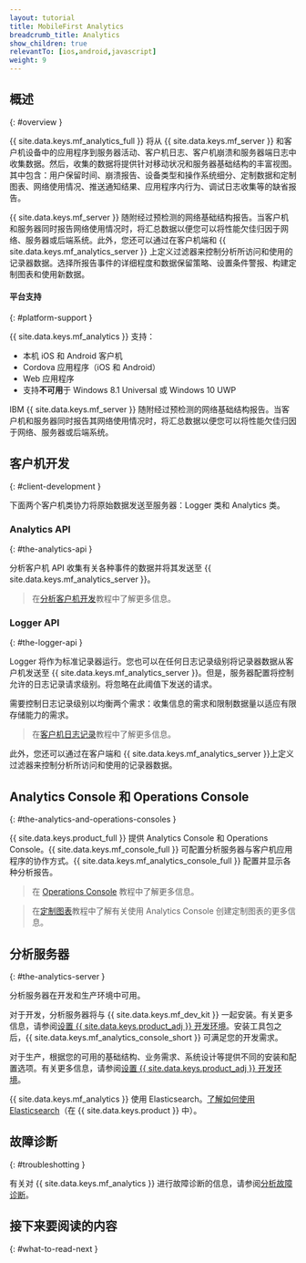 ```yaml
---
layout: tutorial
title: MobileFirst Analytics
breadcrumb_title: Analytics
show_children: true
relevantTo: [ios,android,javascript]
weight: 9
---
```

<!-- NLS_CHARSET=UTF-8 -->
## 概述
{: #overview }

{{ site.data.keys.mf_analytics_full }} 将从 {{ site.data.keys.mf_server }} 和客户机设备中的应用程序到服务器活动、客户机日志、客户机崩溃和服务器端日志中收集数据。然后，收集的数据将提供针对移动状况和服务器基础结构的丰富视图。其中包含：用户保留时间、崩溃报告、设备类型和操作系统细分、定制数据和定制图表、网络使用情况、推送通知结果、应用程序内行为、调试日志收集等的缺省报告。

{{ site.data.keys.mf_server }} 随附经过预检测的网络基础结构报告。当客户机和服务器同时报告网络使用情况时，将汇总数据以便您可以将性能欠佳归因于网络、服务器或后端系统。此外，您还可以通过在客户机端和 {{ site.data.keys.mf_analytics_server }} 上定义过滤器来控制分析所访问和使用的记录器数据。选择所报告事件的详细程度和数据保留策略、设置条件警报、构建定制图表和使用新数据。

#### 平台支持
{: #platform-support }

{{ site.data.keys.mf_analytics }} 支持：

* 本机 iOS 和 Android 客户机
* Cordova 应用程序（iOS 和 Android）
* Web 应用程序
* 支持**不可用**于 Windows 8.1 Universal 或 Windows 10 UWP

IBM {{ site.data.keys.mf_server }} 随附经过预检测的网络基础结构报告。当客户机和服务器同时报告其网络使用情况时，将汇总数据以便您可以将性能欠佳归因于网络、服务器或后端系统。

## 客户机开发
{: #client-development }

下面两个客户机类协力将原始数据发送至服务器：Logger 类和 Analytics 类。

### Analytics API
{: #the-analytics-api }

分析客户机 API 收集有关各种事件的数据并将其发送至 {{ site.data.keys.mf_analytics_server }}。
> 在[分析客户机开发](analytics-api)教程中了解更多信息。

### Logger API
{: #the-logger-api }

Logger 将作为标准记录器运行。您也可以在任何日志记录级别将记录器数据从客户机发送至 {{ site.data.keys.mf_analytics_server }}。但是，服务器配置将控制允许的日志记录请求级别。将忽略在此阈值下发送的请求。

需要控制日志记录级别以均衡两个需求：收集信息的需求和限制数据量以适应有限存储能力的需求。 

> 在[客户机日志记录](../application-development/client-side-log-collection/)教程中了解更多信息。

此外，您还可以通过在客户端和 {{ site.data.keys.mf_analytics_server }}上定义过滤器来控制分析所访问和使用的记录器数据。

## Analytics Console 和 Operations Console
{: #the-analytics-and-operations-consoles }

{{ site.data.keys.product_full }} 提供 Analytics Console 和 Operations Console。{{ site.data.keys.mf_console_full }} 可配置分析服务器与客户机应用程序的协作方式。{{ site.data.keys.mf_analytics_console_full }} 配置并显示各种分析报告。

> 在 [Operations Console](console) 教程中了解更多信息。

> 在[定制图表](console/custom-charts)教程中了解有关使用 Analytics Console 创建定制图表的更多信息。

## 分析服务器
{: #the-analytics-server }

分析服务器在开发和生产环境中可用。

对于开发，分析服务器将与 {{ site.data.keys.mf_dev_kit }} 一起安装。有关更多信息，请参阅[设置 {{ site.data.keys.product_adj }} 开发环境](../installation-configuration/development/mobilefirst/)。安装工具包之后，{{ site.data.keys.mf_analytics_console_short }} 可满足您的开发需求。

对于生产，根据您的可用的基础结构、业务需求、系统设计等提供不同的安装和配置选项。有关更多信息，请参阅[设置 {{ site.data.keys.product_adj }} 开发环境](../installation-configuration/production/analytics/)。

{{ site.data.keys.mf_analytics }} 使用 Elasticsearch。[了解如何使用 Elasticsearch](elasticsearch)（在 {{ site.data.keys.product }} 中）。

## 故障诊断
{: #troubleshotting }

有关对 {{ site.data.keys.mf_analytics }} 进行故障诊断的信息，请参阅[分析故障诊断](../troubleshooting/analytics/)。

## 接下来要阅读的内容
{: #what-to-read-next }
